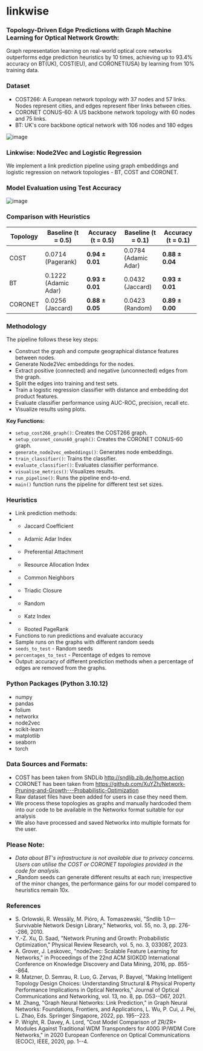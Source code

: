 # linkwise

### Topology-Driven Edge Predictions with Graph Machine Learning for Optical Network Growth: 
Graph representation learning on real-world optical core networks outperforms edge prediction heuristics by 10 times, achieving up to 93.4% accuracy on BT(UK), COST(EU), and CORONET(USA) by learning from 10% training data.

### Dataset
- COST266: A European network topology with 37 nodes and 57 links. Nodes represent cities, and edges represent fiber links between cities.
- CORONET CONUS-60: A US backbone network topology with 60 nodes and 75 links.
- BT: UK's core backbone optical network with 106 nodes and 180 edges

![image](https://github.com/FOCS-AI/linkwise/assets/8778046/01e0a30f-f2af-4cc3-9d07-b3af4b628536)


### Linkwise: Node2Vec and Logistic Regression
We implement a link prediction pipeline using graph embeddings and logistic regression on network topologies - BT, COST and CORONET.

### Model Evaluation using Test Accuracy 
![image](https://github.com/FOCS-AI/linkwise/assets/8778046/6d4302ec-c098-499a-9072-4af3efd42d44)


### Comparison with Heuristics
| Topology | Baseline (t = 0.5) | Accuracy (t = 0.5)              | Baseline (t = 0.1) | Accuracy (t = 0.1)             |
|----------|--------------------|---------------------------------|--------------------|--------------------------------|
| COST     | 0.0714 (Pagerank)  | **0.94 ± 0.01**                 | 0.0784 (Adamic Adar) | **0.88 ± 0.04**              |
| BT       | 0.1222 (Adamic Adar) | **0.93 ± 0.01**               | 0.0432 (Jaccard)  | **0.93 ± 0.01**               |
| CORONET  | 0.0256 (Jaccard)   | **0.88 ± 0.05**                 | 0.0423 (Random)   | **0.89 ± 0.00**               |



### Methodology
The pipeline follows these key steps:
- Construct the graph and compute geographical distance features between nodes.
- Generate Node2Vec embeddings for the nodes.
- Extract positive (connected) and negative (unconnected) edges from the graph.
- Split the edges into training and test sets.
- Train a logistic regression classifier with distance and embedding dot product features. 
- Evaluate classifier performance using AUC-ROC, precision, recall etc.
- Visualize results using plots.

**Key Functions:**
- `setup_cost266_graph()`: Creates the COST266 graph.
- `setup_coronet_conus60_graph()`: Creates the CORONET CONUS-60 graph. 
- `generate_node2vec_embeddings()`: Generates node embeddings.
- `train_classifier()`: Trains the classifier.
- `evaluate_classifier()`: Evaluates classifier performance.
- `visualise_metrics()`: Visualizes results.
- `run_pipeline()`: Runs the pipeline end-to-end.
- `main()` function runs the pipeline for different test set sizes.

### Heuristics
- Link prediction methods:
- - Jaccard Coefficient
- - Adamic Adar Index
- - Preferential Attachment
- - Resource Allocation Index
- - Common Neighbors
- - Triadic Closure
- - Random
- - Katz Index
- - Rooted PageRank
- Functions to run predictions and evaluate accuracy
- Sample runs on the graphs with different random seeds
- `seeds_to_test` - Random seeds
- `percentages_to_test` - Percentage of edges to remove
- Output: accuracy of different prediction methods when a percentage of edges are removed from the graphs.

### Python Packages (Python 3.10.12)
- numpy
- pandas
- folium
- networkx
- node2vec
- scikit-learn
- matplotlib
- seaborn
- torch

### Data Sources and Formats:
- COST has been taken from SNDLib http://sndlib.zib.de/home.action
- CORONET has been taken from https://github.com/XuYZh/Network-Pruning-and-Growth---Probabilistic-Optimization
- Raw dataset files have been added for users in case they need them.
- We process these topologies as graphs and manually hardcoded them into our code to be available in the Networkx format suitable for our analysis
- We also have processed and saved Networkx into multiple formats for the user.

### Please Note: 
- _Data about BT's infrastructure is not available due to privacy concerns. Users can utilise the COST or CORONET topologies provided in the code for analysis._
- _Random seeds can generate different results at each run; irrespective of the minor changes, the performance gains for our model compared to heuristics remain 10x.

### References
- S. Orlowski, R. Wessäly, M. Pióro, A. Tomaszewski, "Sndlib 1.0—Survivable Network Design Library," Networks, vol. 55, no. 3, pp. 276--286, 2010.
- Y.-Z. Xu, D. Saad, "Network Pruning and Growth: Probabilistic Optimization," Physical Review Research, vol. 5, no. 3, 033087, 2023.
- A. Grover, J. Leskovec, "node2vec: Scalable Feature Learning for Networks," in Proceedings of the 22nd ACM SIGKDD International Conference on Knowledge Discovery and Data Mining, 2016, pp. 855--864.
- R. Matzner, D. Semrau, R. Luo, G. Zervas, P. Bayvel, "Making Intelligent Topology Design Choices: Understanding Structural & Physical Property Performance Implications in Optical Networks," Journal of Optical Communications and Networking, vol. 13, no. 8, pp. D53--D67, 2021.
- M. Zhang, "Graph Neural Networks: Link Prediction," in Graph Neural Networks: Foundations, Frontiers, and Applications, L. Wu, P. Cui, J. Pei, L. Zhao, Eds. Springer Singapore, 2022, pp. 195--223.
- P. Wright, R. Davey, A. Lord, "Cost Model Comparison of ZR/ZR+ Modules Against Traditional WDM Transponders for 400G IP/WDM Core Networks," in 2020 European Conference on Optical Communications (ECOC), IEEE, 2020, pp. 1--4.

